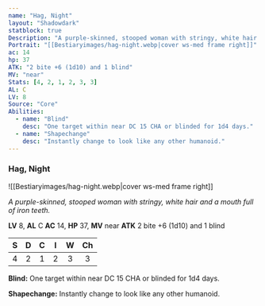 ```yaml
---
name: "Hag, Night"
layout: "Shadowdark"
statblock: true
Description: "A purple-skinned, stooped woman with stringy, white hair and a mouth full of iron teeth."
Portrait: "[[Bestiaryimages/hag-night.webp|cover ws-med frame right]]"
ac: 14
hp: 37
ATK: "2 bite +6 (1d10) and 1 blind"
MV: "near"
Stats: [4, 2, 1, 2, 3, 3]
AL: C
LV: 8
Source: "Core"
Abilities:
  - name: "Blind"
    desc: "One target within near DC 15 CHA or blinded for 1d4 days."
  - name: "Shapechange"
    desc: "Instantly change to look like any other humanoid."
---
```


### Hag, Night

![[Bestiaryimages/hag-night.webp|cover ws-med frame right]]

_A purple-skinned, stooped woman with stringy, white hair and a mouth full of iron teeth._

**LV** 8, **AL** C
**AC** 14, **HP** 37, **MV** near
**ATK** 2 bite +6 (1d10) and 1 blind

|  S  |  D  |  C  |  I  |  W  |  Ch  |
|:---:|:---:|:---:|:---:|:---:|:----:|
| 4 | 2 | 1 | 2 | 3 | 3 |

**Blind:** One target within near DC 15 CHA or blinded for 1d4 days.

**Shapechange:** Instantly change to look like any other humanoid.

